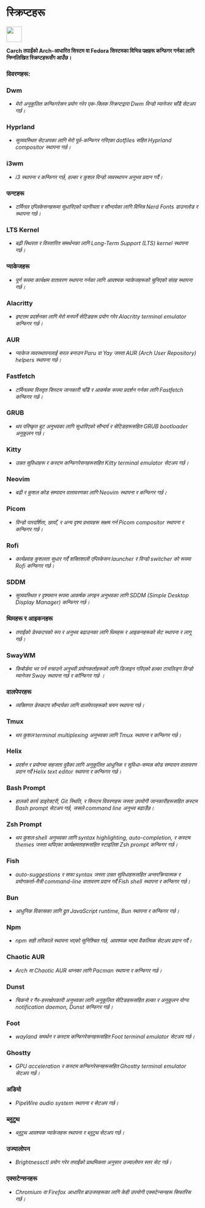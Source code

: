 # स्क्रिप्टहरू

<img src="https://cdn-icons-png.flaticon.com/128/3721/3721643.png" width="40" />

**Carch तपाईंको Arch-आधारित सिस्टम वा Fedora सिस्टमका विभिन्न पक्षहरू कन्फिगर गर्नका लागि निम्नलिखित स्क्रिप्टहरूसँग आउँछ।**

### विवरणहरू:

### Dwm
- *मेरो अनुकूलित कन्फिगरेसन प्रयोग गरेर एक-क्लिक स्क्रिप्टद्वारा Dwm विन्डो म्यानेजर चाँडै सेटअप गर्छ।*

### Hyprland
- *सुव्यवस्थित सेटअपका लागि मेरो पूर्व-कन्फिगर गरिएका dotfiles सहित Hyprland compositor स्थापना गर्छ।*

### i3wm
- *i3 स्थापना र कन्फिगर गर्छ, हल्का र कुशल विन्डो व्यवस्थापन अनुभव प्रदान गर्दै।*

### फन्टहरू
- *टर्मिनल एप्लिकेसनहरूमा सुधारिएको पठनीयता र सौन्दर्यका लागि विभिन्न Nerd Fonts डाउनलोड र स्थापना गर्छ।*

### LTS Kernel
- *बढ़ी स्थिरता र विस्तारित समर्थनका लागि Long-Term Support (LTS) kernel स्थापना गर्छ।*

### प्याकेजहरू
- *पूर्ण रूपमा कार्यक्षम वातावरण स्थापना गर्नका लागि आवश्यक प्याकेजहरूको चुनिएको संग्रह स्थापना गर्छ।*

### Alacritty
- *इष्टतम प्रदर्शनका लागि मेरो मनपर्ने सेटिङहरू प्रयोग गरेर Alacritty terminal emulator कन्फिगर गर्छ।*

### AUR
- *प्याकेज व्यवस्थापनलाई सरल बनाउन Paru वा Yay जस्ता AUR (Arch User Repository) helpers स्थापना गर्छ।*

### Fastfetch
- *टर्मिनलमा विस्तृत सिस्टम जानकारी चाँडै र आकर्षक रूपमा प्रदर्शन गर्नका लागि Fastfetch कन्फिगर गर्छ।*

### GRUB
- *थप परिष्कृत बुट अनुभवका लागि सुधारिएको सौन्दर्य र सेटिङहरूसहित GRUB bootloader अनुकूलन गर्छ।*

### Kitty
- *उन्नत सुविधाहरू र कस्टम कन्फिगरेसनहरूसहित Kitty terminal emulator सेटअप गर्छ।*

### Neovim
- *बढी र कुशल कोड सम्पादन वातावरणका लागि Neovim स्थापना र कन्फिगर गर्छ।*

### Picom
- *विन्डो पारदर्शिता, छायाँ, र अन्य दृश्य प्रभावहरू सक्षम गर्न Picom compositor स्थापना र कन्फिगर गर्छ।*

### Rofi
- *कार्यप्रवाह कुशलता सुधार गर्दै शक्तिशाली एप्लिकेसन launcher र विन्डो switcher को रूपमा Rofi कन्फिगर गर्छ।*

### SDDM
- *सुव्यवस्थित र दृश्यमान रूपमा आकर्षक लगइन अनुभवका लागि SDDM (Simple Desktop Display Manager) कन्फिगर गर्छ।*

### थिमहरू र आइकनहरू
- *तपाईंको डेस्कटपको रूप र अनुभव बढाउनका लागि थिमहरू र आइकनहरूको सेट स्थापना र लागू गर्छ।*

### SwayWM
- *किबोर्डमा भर पर्न रुचाउने अनुभवी प्रयोगकर्ताहरूको लागि डिजाइन गरिएको हल्का टायलिङ्ग विन्डो म्यानेजर Sway स्थापना गर्छ र कॉन्फिगर गर्छ ।*  

### वालपेपरहरू
- *व्यक्तिगत डेस्कटप सौन्दर्यका लागि वालपेपरहरूको चयन स्थापना गर्छ।*

### Tmux
- *थप कुशल terminal multiplexing अनुभवका लागि Tmux स्थापना र कन्फिगर गर्छ।*

### Helix
- *प्रदर्शन र प्रयोगमा सहजता दुवैका लागि अनुकूलित आधुनिक र सुविधा-सम्पन्न कोड सम्पादन वातावरण प्रदान गर्दै Helix text editor स्थापना र कन्फिगर गर्छ।*

### Bash Prompt
- *हालको कार्य डाइरेक्टरी, Git स्थिति, र सिस्टम विवरणहरू जस्ता उपयोगी जानकारीहरूसहित कस्टम Bash prompt सेटअप गर्छ, जसले command line अनुभव बढाउँछ।*

### Zsh Prompt
- *थप कुशल shell अनुभवका लागि syntax highlighting, auto-completion, र कस्टम themes जस्ता थपिएका कार्यक्षमताहरूसहित स्टाइलिश Zsh prompt कन्फिगर गर्छ।*

### Fish 
- *auto-suggestions र सफा syntax जस्ता उन्नत सुविधाहरूसहित अन्तरक्रियात्मक र प्रयोगकर्ता-मैत्री command-line वातावरण प्रदान गर्दै Fish shell स्थापना र कन्फिगर गर्छ।*

### Bun  
- *आधुनिक विकासका लागि द्रुत JavaScript runtime, Bun स्थापना र कन्फिगर गर्छ।*  

### Npm  
- *npm सही तरिकाले स्थापना भएको सुनिश्चित गर्छ, आवश्यक भएमा वैकल्पिक सेटअप प्रदान गर्दै।*  

### Chaotic AUR
- *Arch मा Chaotic AUR थप्नका लागि Pacman स्थापना र कन्फिगर गर्छ।*

### Dunst
- *चिकनो र गैर-हस्तक्षेपकारी अनुभवका लागि अनुकूलित सेटिङहरूसहित हल्का र अनुकूलन योग्य notification daemon, Dunst कन्फिगर गर्छ।*

### Foot
- *wayland समर्थन र कस्टम कन्फिगरेसनहरूसहित Foot terminal emulator सेटअप गर्छ।*

### Ghostty
- *GPU acceleration र कस्टम कन्फिगरेसनहरूसहित Ghostty terminal emulator सेटअप गर्छ।*

### अडियो
- *PipeWire audio system स्थापना र सेटअप गर्छ।*

### ब्लुटुथ
- *ब्लुटुथ आवश्यक प्याकेजहरू स्थापना र ब्लुटुथ सेटअप गर्छ।*

### उज्यालोपन 
- *Brightnessctl प्रयोग गरेर तपाईंको प्राथमिकता अनुसार उज्यालोपन स्तर सेट गर्छ।* 

### एक्सटेन्सनहरू
- *Chromium वा Firefox आधारित ब्राउजरहरूका लागि केही उपयोगी एक्सटेन्सनहरू सिफारिस गर्छ।*